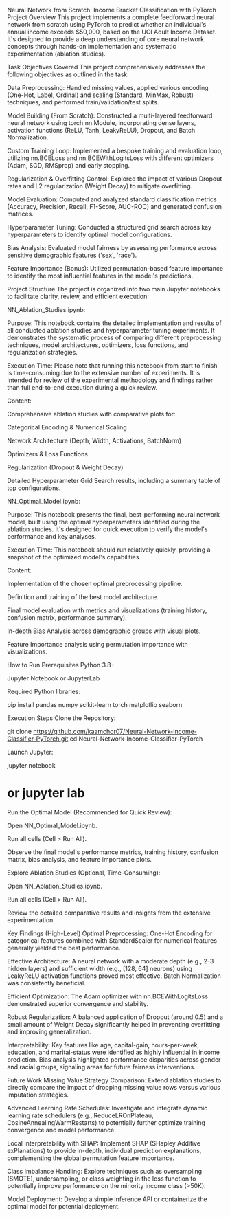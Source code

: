 Neural Network from Scratch: Income Bracket Classification with PyTorch
Project Overview
This project implements a complete feedforward neural network from scratch using PyTorch to predict whether an individual's annual income exceeds $50,000, based on the UCI Adult Income Dataset. It's designed to provide a deep understanding of core neural network concepts through hands-on implementation and systematic experimentation (ablation studies).

Task Objectives Covered
This project comprehensively addresses the following objectives as outlined in the task:

Data Preprocessing: Handled missing values, applied various encoding (One-Hot, Label, Ordinal) and scaling (Standard, MinMax, Robust) techniques, and performed train/validation/test splits.

Model Building (From Scratch): Constructed a multi-layered feedforward neural network using torch.nn.Module, incorporating dense layers, activation functions (ReLU, Tanh, LeakyReLU), Dropout, and Batch Normalization.

Custom Training Loop: Implemented a bespoke training and evaluation loop, utilizing nn.BCELoss and nn.BCEWithLogitsLoss with different optimizers (Adam, SGD, RMSprop) and early stopping.

Regularization & Overfitting Control: Explored the impact of various Dropout rates and L2 regularization (Weight Decay) to mitigate overfitting.

Model Evaluation: Computed and analyzed standard classification metrics (Accuracy, Precision, Recall, F1-Score, AUC-ROC) and generated confusion matrices.

Hyperparameter Tuning: Conducted a structured grid search across key hyperparameters to identify optimal model configurations.

Bias Analysis: Evaluated model fairness by assessing performance across sensitive demographic features ('sex', 'race').

Feature Importance (Bonus): Utilized permutation-based feature importance to identify the most influential features in the model's predictions.

Project Structure
The project is organized into two main Jupyter notebooks to facilitate clarity, review, and efficient execution:

NN_Ablation_Studies.ipynb:

Purpose: This notebook contains the detailed implementation and results of all conducted ablation studies and hyperparameter tuning experiments. It demonstrates the systematic process of comparing different preprocessing techniques, model architectures, optimizers, loss functions, and regularization strategies.

Execution Time: Please note that running this notebook from start to finish is time-consuming due to the extensive number of experiments. It is intended for review of the experimental methodology and findings rather than full end-to-end execution during a quick review.

Content:

Comprehensive ablation studies with comparative plots for:

Categorical Encoding & Numerical Scaling

Network Architecture (Depth, Width, Activations, BatchNorm)

Optimizers & Loss Functions

Regularization (Dropout & Weight Decay)

Detailed Hyperparameter Grid Search results, including a summary table of top configurations.

NN_Optimal_Model.ipynb:

Purpose: This notebook presents the final, best-performing neural network model, built using the optimal hyperparameters identified during the ablation studies. It's designed for quick execution to verify the model's performance and key analyses.

Execution Time: This notebook should run relatively quickly, providing a snapshot of the optimized model's capabilities.

Content:

Implementation of the chosen optimal preprocessing pipeline.

Definition and training of the best model architecture.

Final model evaluation with metrics and visualizations (training history, confusion matrix, performance summary).

In-depth Bias Analysis across demographic groups with visual plots.

Feature Importance analysis using permutation importance with visualizations.

How to Run
Prerequisites
Python 3.8+

Jupyter Notebook or JupyterLab

Required Python libraries:

pip install pandas numpy scikit-learn torch matplotlib seaborn

Execution Steps
Clone the Repository:

git clone https://github.com/kaamchor07/Neural-Network-Income-Classifier-PyTorch.git
cd Neural-Network-Income-Classifier-PyTorch

Launch Jupyter:

jupyter notebook
# or jupyter lab

Run the Optimal Model (Recommended for Quick Review):

Open NN_Optimal_Model.ipynb.

Run all cells (Cell > Run All).

Observe the final model's performance metrics, training history, confusion matrix, bias analysis, and feature importance plots.

Explore Ablation Studies (Optional, Time-Consuming):

Open NN_Ablation_Studies.ipynb.

Run all cells (Cell > Run All).

Review the detailed comparative results and insights from the extensive experimentation.

Key Findings (High-Level)
Optimal Preprocessing: One-Hot Encoding for categorical features combined with StandardScaler for numerical features generally yielded the best performance.

Effective Architecture: A neural network with a moderate depth (e.g., 2-3 hidden layers) and sufficient width (e.g., [128, 64] neurons) using LeakyReLU activation functions proved most effective. Batch Normalization was consistently beneficial.

Efficient Optimization: The Adam optimizer with nn.BCEWithLogitsLoss demonstrated superior convergence and stability.

Robust Regularization: A balanced application of Dropout (around 0.5) and a small amount of Weight Decay significantly helped in preventing overfitting and improving generalization.

Interpretability: Key features like age, capital-gain, hours-per-week, education, and marital-status were identified as highly influential in income prediction. Bias analysis highlighted performance disparities across gender and racial groups, signaling areas for future fairness interventions.

Future Work
Missing Value Strategy Comparison: Extend ablation studies to directly compare the impact of dropping missing value rows versus various imputation strategies.

Advanced Learning Rate Schedules: Investigate and integrate dynamic learning rate schedulers (e.g., ReduceLROnPlateau, CosineAnnealingWarmRestarts) to potentially further optimize training convergence and model performance.

Local Interpretability with SHAP: Implement SHAP (SHapley Additive exPlanations) to provide in-depth, individual prediction explanations, complementing the global permutation feature importance.

Class Imbalance Handling: Explore techniques such as oversampling (SMOTE), undersampling, or class weighting in the loss function to potentially improve performance on the minority income class (>50K).

Model Deployment: Develop a simple inference API or containerize the optimal model for potential deployment.
